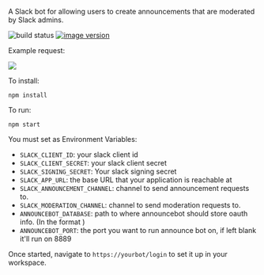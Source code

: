 A Slack bot for allowing users to create announcements that are moderated by Slack admins.

![build status](https://ci.codesink.net/api/badges/justinbarrick/announcebot/status.svg)
[![image version](https://images.microbadger.com/badges/version/justinbarrick/announcebot.svg)](https://microbadger.com/images/justinbarrick/announcebot)

Example request:

![](https://i.imgur.com/IOuUauF.png)

To install:

```
npm install
```

To run:

```
npm start
```

You must set as Environment Variables:

* `SLACK_CLIENT_ID`: your slack client id
* `SLACK_CLIENT_SECRET`: your slack client secret
* `SLACK_SIGNING_SECRET`: Your slack signing secret
* `SLACK_APP_URL`: the base URL that your application is reachable at
* `SLACK_ANNOUNCEMENT_CHANNEL`: channel to send announcement requests to.
* `SLACK_MODERATION_CHANNEL`: channel to send moderation requests to.
* `ANNOUNCEBOT_DATABASE`: path to where announcebot should store oauth info. (In the format <yourdirectory>)
* `ANNOUNCEBOT_PORT`: the port you want to run announce bot on, if left blank it'll run on 8889
  
Once started, navigate to `https://yourbot/login` to set it up in your workspace.
